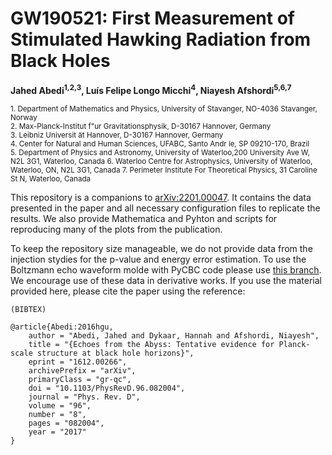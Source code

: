 # GW190521: First Measurement of Stimulated Hawking Radiation from Black Holes

**Jahed Abedi<sup>1,2,3</sup>, Luís Felipe Longo Micchi<sup>4</sup>, Niayesh Afshordi<sup>5,6,7</sup>**

<sub>1. Department  of  Mathematics  and  Physics,  University  of  Stavanger,  NO-4036  Stavanger,  Norway</sub><br />
<sub>2. Max-Planck-Institut  f\"ur  Gravitationsphysik,  D-30167  Hannover,  Germany</sub><br />
<sub>3. Leibniz  Universit ̈at  Hannover,  D-30167  Hannover,  Germany </sub><br />
<sub>4. Center  for  Natural  and  Human  Sciences,  UFABC,  Santo  Andr ́ıe,  SP  09210-170,  Brazil </sub><br />
<sub>5. Department  of  Physics  and  Astronomy,  University  of  Waterloo,200  University  Ave  W,  N2L  3G1,  Waterloo,  Canada </sub>
<sub>6. Waterloo  Centre  for  Astrophysics,  University  of  Waterloo,  Waterloo,  ON,  N2L  3G1,  Canada </sub>
<sub>7. Perimeter  Institute  For  Theoretical  Physics,  31  Caroline  St  N,  Waterloo,  Canada </sub>



This repository is a companions to [arXiv:2201.00047](https://arxiv.org/abs/2201.00047). It contains the data presented in the paper and all necessary configuration files to replicate the results. We also provide Mathematica and Pyhton and scripts for reproducing many of the plots from the publication. 

To keep the repository size manageable, we do not provide data from the injection stydies for the p-value and energy error estimation.
To use the Boltzmann echo waveform molde with PyCBC code please use [this branch](https://github.com/jahedabedi/pycbc/tree/Boltzmann_echoes).
We encourage use of these data in derivative works. If you use the material provided here, please cite the paper using the reference:
```
(BIBTEX)

@article{Abedi:2016hgu,
    author = "Abedi, Jahed and Dykaar, Hannah and Afshordi, Niayesh",
    title = "{Echoes from the Abyss: Tentative evidence for Planck-scale structure at black hole horizons}",
    eprint = "1612.00266",
    archivePrefix = "arXiv",
    primaryClass = "gr-qc",
    doi = "10.1103/PhysRevD.96.082004",
    journal = "Phys. Rev. D",
    volume = "96",
    number = "8",
    pages = "082004",
    year = "2017"
}

